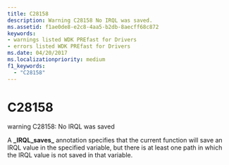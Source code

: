 ```yaml
---
title: C28158
description: Warning C28158 No IRQL was saved.
ms.assetid: f1ae0de8-e2c8-4aa5-b2db-8aecff68c872
keywords:
- warnings listed WDK PREfast for Drivers
- errors listed WDK PREfast for Drivers
ms.date: 04/20/2017
ms.localizationpriority: medium 
f1_keywords: 
  - "C28158"
---
```


# C28158


warning C28158: No IRQL was saved

A **\_IRQL\_saves\_** annotation specifies that the current function will save an IRQL value in the specified variable, but there is at least one path in which the IRQL value is not saved in that variable.

 

 





